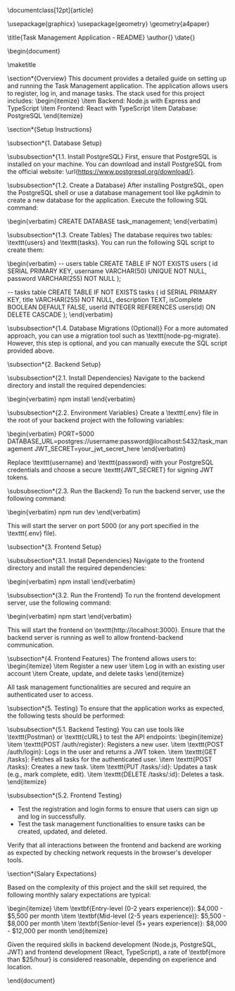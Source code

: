 \documentclass[12pt]{article}

\usepackage{graphicx}
\usepackage{geometry}
\geometry{a4paper}

\title{Task Management Application - README}
\author{}
\date{}

\begin{document}

\maketitle

\section*{Overview}
This document provides a detailed guide on setting up and running the Task Management application. The application allows users to register, log in, and manage tasks. The stack used for this project includes:
\begin{itemize}
    \item Backend: Node.js with Express and TypeScript
    \item Frontend: React with TypeScript
    \item Database: PostgreSQL
\end{itemize}

\section*{Setup Instructions}

\subsection*{1. Database Setup}

\subsubsection*{1.1. Install PostgreSQL}
First, ensure that PostgreSQL is installed on your machine. You can download and install PostgreSQL from the official website: \url{https://www.postgresql.org/download/}.

\subsubsection*{1.2. Create a Database}
After installing PostgreSQL, open the PostgreSQL shell or use a database management tool like pgAdmin to create a new database for the application. Execute the following SQL command:

\begin{verbatim}
CREATE DATABASE task_management;
\end{verbatim}

\subsubsection*{1.3. Create Tables}
The database requires two tables: \texttt{users} and \texttt{tasks}. You can run the following SQL script to create them:

\begin{verbatim}
-- users table
CREATE TABLE IF NOT EXISTS users (
  id SERIAL PRIMARY KEY,
  username VARCHAR(50) UNIQUE NOT NULL,
  password VARCHAR(255) NOT NULL
);

-- tasks table
CREATE TABLE IF NOT EXISTS tasks (
  id SERIAL PRIMARY KEY,
  title VARCHAR(255) NOT NULL,
  description TEXT,
  isComplete BOOLEAN DEFAULT FALSE,
  userId INTEGER REFERENCES users(id) ON DELETE CASCADE
);
\end{verbatim}

\subsubsection*{1.4. Database Migrations (Optional)}
For a more automated approach, you can use a migration tool such as \texttt{node-pg-migrate}. However, this step is optional, and you can manually execute the SQL script provided above.

\subsection*{2. Backend Setup}

\subsubsection*{2.1. Install Dependencies}
Navigate to the backend directory and install the required dependencies:

\begin{verbatim}
npm install
\end{verbatim}

\subsubsection*{2.2. Environment Variables}
Create a \texttt{.env} file in the root of your backend project with the following variables:

\begin{verbatim}
PORT=5000
DATABASE_URL=postgres://username:password@localhost:5432/task_management
JWT_SECRET=your_jwt_secret_here
\end{verbatim}

Replace \texttt{username} and \texttt{password} with your PostgreSQL credentials and choose a secure \texttt{JWT\_SECRET} for signing JWT tokens.

\subsubsection*{2.3. Run the Backend}
To run the backend server, use the following command:

\begin{verbatim}
npm run dev
\end{verbatim}

This will start the server on port 5000 (or any port specified in the \texttt{.env} file).

\subsection*{3. Frontend Setup}

\subsubsection*{3.1. Install Dependencies}
Navigate to the frontend directory and install the required dependencies:

\begin{verbatim}
npm install
\end{verbatim}

\subsubsection*{3.2. Run the Frontend}
To run the frontend development server, use the following command:

\begin{verbatim}
npm start
\end{verbatim}

This will start the frontend on \texttt{http://localhost:3000}. Ensure that the backend server is running as well to allow frontend-backend communication.

\subsection*{4. Frontend Features}
The frontend allows users to:
\begin{itemize}
    \item Register a new user
    \item Log in with an existing user account
    \item Create, update, and delete tasks
\end{itemize}

All task management functionalities are secured and require an authenticated user to access.

\subsection*{5. Testing}
To ensure that the application works as expected, the following tests should be performed:

\subsubsection*{5.1. Backend Testing}
You can use tools like \texttt{Postman} or \texttt{cURL} to test the API endpoints:
\begin{itemize}
    \item \texttt{POST /auth/register}: Registers a new user.
    \item \texttt{POST /auth/login}: Logs in the user and returns a JWT token.
    \item \texttt{GET /tasks}: Fetches all tasks for the authenticated user.
    \item \texttt{POST /tasks}: Creates a new task.
    \item \texttt{PUT /tasks/:id}: Updates a task (e.g., mark complete, edit).
    \item \texttt{DELETE /tasks/:id}: Deletes a task.
\end{itemize}

\subsubsection*{5.2. Frontend Testing}
- Test the registration and login forms to ensure that users can sign up and log in successfully.
- Test the task management functionalities to ensure tasks can be created, updated, and deleted.

Verify that all interactions between the frontend and backend are working as expected by checking network requests in the browser's developer tools.

\section*{Salary Expectations}

Based on the complexity of this project and the skill set required, the following monthly salary expectations are typical:

\begin{itemize}
    \item \textbf{Entry-level (0-2 years experience)}: \$4,000 - \$5,500 per month
    \item \textbf{Mid-level (2-5 years experience)}: \$5,500 - \$8,000 per month
    \item \textbf{Senior-level (5+ years experience)}: \$8,000 - \$12,000 per month
\end{itemize}

Given the required skills in backend development (Node.js, PostgreSQL, JWT) and frontend development (React, TypeScript), a rate of \textbf{more than \$25/hour} is considered reasonable, depending on experience and location.

\end{document}
